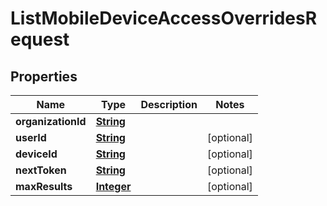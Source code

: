 

# ListMobileDeviceAccessOverridesRequest


## Properties

| Name | Type | Description | Notes |
|------------ | ------------- | ------------- | -------------|
|**organizationId** | [**String**](String.md) |  |  |
|**userId** | [**String**](String.md) |  |  [optional] |
|**deviceId** | [**String**](String.md) |  |  [optional] |
|**nextToken** | [**String**](String.md) |  |  [optional] |
|**maxResults** | [**Integer**](Integer.md) |  |  [optional] |




